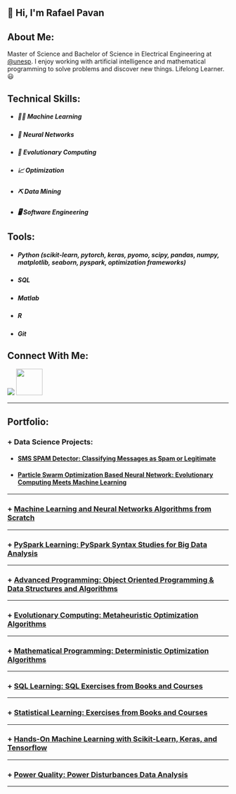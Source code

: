 <h2> 👋 Hi, I'm Rafael Pavan </h2>

## About Me:

Master of Science and Bachelor of Science in Electrical Engineering at [@unesp](https://www2.unesp.br/). I enjoy working with artificial intelligence and mathematical programming to solve problems and discover new things. Lifelong Learner. 😃

## Technical Skills:

- ##### 👨‍💻 Machine Learning
- ##### 🧠 Neural Networks
- ##### 🧬 Evolutionary Computing
- ##### 📈 Optimization
- ##### ⛏️ Data Mining
- ##### 🖥️ Software Engineering

## Tools:

- ##### Python (scikit-learn, pytorch, keras, pyomo, scipy, pandas, numpy, matplotlib, seaborn, pyspark, optimization frameworks)
- ##### SQL
- ##### Matlab
- ##### R 
- ##### Git


## Connect With Me: 
[<img src="https://img.shields.io/badge/linkedin-%230077B5.svg?&style=for-the-badge&logo=linkedin&logoColor=white" />](https://www.linkedin.com/in/engrafaelpavan/) <img src="https://media.giphy.com/media/LnQjpWaON8nhr21vNW/giphy.gif" width="60">

--------

## Portfolio:

### + Data Science Projects:

- #### [SMS SPAM Detector: Classifying Messages as Spam or Legitimate](https://github.com/rafaelpavan95/SPAM_Detector)
- #### [Particle Swarm Optimization Based Neural Network: Evolutionary Computing Meets Machine Learning](https://github.com/rafaelpavan95/PSO_Neural_Network)

_________________

### + [Machine Learning and Neural Networks Algorithms from Scratch](https://github.com/rafaelpavan95/MSc_MachineLearning_DataMining)

_________________

### + [PySpark Learning: PySpark Syntax Studies for Big Data Analysis](https://github.com/rafaelpavan95/PySpark_Learning)
_________________

### + [Advanced Programming: Object Oriented Programming & Data Structures and Algorithms](https://github.com/rafaelpavan95/Advanced_Programming)

_________________

### + [Evolutionary Computing: Metaheuristic Optimization Algorithms](https://github.com/rafaelpavan95/Metaheuristic_Optimization)

_________________

### + [Mathematical Programming: Deterministic Optimization Algorithms](https://github.com/rafaelpavan95/Optimization_Algorithms)

_________________

### + [SQL Learning: SQL Exercises from Books and Courses](https://github.com/rafaelpavan95/SQL_Learning)


_________________

### + [Statistical Learning: Exercises from Books and Courses](https://github.com/rafaelpavan95/statistical_learning)


_________________

### + [Hands-On Machine Learning with Scikit-Learn, Keras, and Tensorflow](https://github.com/rafaelpavan95/Hands_On_Machine_Learning)


_________________

### + [Power Quality: Power Disturbances Data Analysis](https://github.com/rafaelpavan95/Power_Quality)

____

